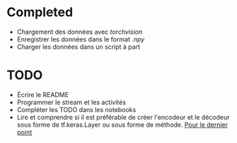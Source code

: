 # Completed
- Chargement des données avec *torchvision*
- Enregistrer les données dans le format *.npy*
- Charger les données dans un script à part

# TODO

- Écrire le README
- Programmer le stream et les activités
- Compléter les TODO dans les notebooks
- Lire et comprendre si il est préférable de créer l'encodeur et le décodeur sous forme de tf.keras.Layer ou sous forme de méthode.
[Pour le dernier point](https://www.tensorflow.org/guide/keras/custom_layers_and_models#the_model_class)